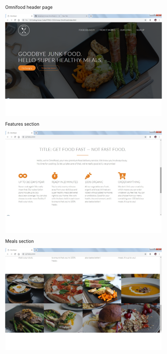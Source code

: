 Omnifood header page

<img src="project screenshots/header.png">

Features section

<img src="project screenshots/features.jpg">

Meals section

<img src="project screenshots/meals.jpg">


